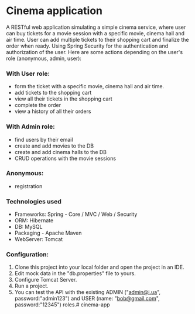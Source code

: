 # Cinema application
A RESTful web application simulating a simple cinema service, where user can buy tickets for a movie session with a specific movie, cinema hall and air time. User can add multiple tickets to their shopping cart and finalize the order when ready. Using Spring Security for the authentication and authorization of the user. Here are some actions depending on the user's role (anonymous, admin, user):

### With User role:
* form the ticket with a specific movie, cinema hall and air time.
* add tickets to the shopping cart
* view all their tickets in the shopping cart
* complete the order
* view a history of all their orders
### With Admin role:
* find users by their email 
* create and add movies to the DB
* create and add cinema halls to the DB
* CRUD operations with the movie sessions
### Anonymous:
* registration
### Technologies used
* Frameworks: Spring - Core / MVC / Web / Security
* ORM: Hibernate
* DB: MySQL
* Packaging - Apache Maven
* WebServer: Tomcat

### Configuration:
1. Clone this project into your local folder and open the project in an IDE.
2. Edit mock data in the "db.properties" file to yours.
3. Configure Tomcat Server.
4. Run a project.
5. You can test the API with the existing ADMIN ("admin@i.ua", password:"admin123") and USER (name: "bob@gmail.com", password:"12345") roles.# cinema-app

